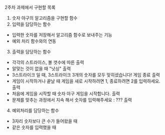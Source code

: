 2주차 과제에서 구현할 목록
1. 숫자 야구의 알고리즘을 구현할 함수
2. 입력을 담당하는  함수
- 입력한 숫자를 저장해서 알고리즘 함수로 보내주는 기능
- 예외 처리 함수와의 연동
3. 출력을 담당하는 함수 
- 각각의 스트라이스, 볼 갯수에 따른 출력
- 알맞는 것이 없을 때 "낫싱" 출력
- 3스트라이크 일 때, 3스트라이크
  3개의 숫자를 모두 맞히셨습니다! 게임 종료 출력
- 게임이 시작하거나 끝날 때 게임을 새로 시작하려면 1, 종료하려면 2를 입력하세요. 출력
- 처음에 게임을 시작할 때 숫자 야구 게임을 시작합니다. 출력
- 문제를 맞추는 과정에서 지속 해서 숫자를 입력해주세요 : ??? 출력
4. 예외처리를 담당하는 함수
- 3자리 숫자보다 큰 수가 들어왔을 때
- 같은 숫자를 입력했을 때